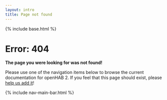 ```yaml
---
layout: intro
title: Page not found
---
```


{% include base.html %}

# Error: 404

**The page you were looking for was not found!** 

Please use one of the navigation items below to browse the current documentation for openHAB 2. If you feel that this page should exist, please [help us add it](https://github.com/openhab/openhab-docs/blob/gh-pages/README.md#contributing-to-the-documentation)!

{% include nav-main-bar.html %}
